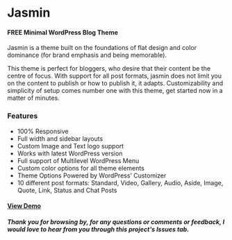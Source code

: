 # Jasmin
#### FREE Minimal WordPress Blog Theme

Jasmin is a theme built on the foundations of flat design and color dominance (for brand emphasis and  being memorable).

This theme is perfect for bloggers, who desire that their content be the centre of focus. With support for all post formats, jasmin does not limit you on the content to publish or how to publish it, it adapts. Customizability and simplicity of setup comes number one with this theme, get started now in a matter of minutes.

### Features
+ 100% Responsive
+ Full width and sidebar layouts
+ Custom Image and Text logo support
+ Works with latest WordPress version
+ Full support of Multilevel WordPress Menu
+ Custom color options for all theme elements
+ Theme Options Powered by WordPress’ Customizer
+ 10 different post formats: Standard, Video, Gallery, Audio, Aside, Image, Quote, Link, Status and Chat Posts

#### [View Demo](http://bit.ly/demo_jasmin "Jasmin WP theme demo")

##### Thank you for browsing by, for any questions or comments or feedback, I would love to hear from you through this project's Issues tab.

